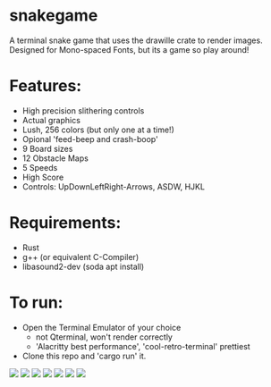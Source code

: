 # snakegame
A terminal snake game that uses the drawille crate to render images. 
Designed for Mono-spaced Fonts, but its a game so play around!

# Features:
  - High precision slithering controls
  - Actual graphics
  - Lush, 256 colors (but only one at a time!)
  - Opional 'feed-beep and crash-boop'
  - 9 Board sizes
  - 12 Obstacle Maps
  - 5 Speeds
  - High Score
  - Controls:  UpDownLeftRight-Arrows,  ASDW,  HJKL

# Requirements:
  - Rust
  - g++ (or equivalent C-Compiler)
  - libasound2-dev (soda apt install)

# To run: 
  - Open the Terminal Emulator of your choice
    - not Qterminal, won't render correctly
    - 'Alacritty best performance', 'cool-retro-terminal' prettiest
  - Clone this repo and 'cargo run' it.

![](https://github.com/autotunafish/snakegame/blob/main/img/snake6.jpg)
![](https://github.com/autotunafish/snakegame/blob/main/img/snake7.jpg)
![](https://github.com/autotunafish/snakegame/blob/main/img/snake1.jpg)
![](https://github.com/autotunafish/snakegame/blob/main/img/snake2.jpg)
![](https://github.com/autotunafish/snakegame/blob/main/img/snake3.jpg)
![](https://github.com/autotunafish/snakegame/blob/main/img/snake4.jpg)
![](https://github.com/autotunafish/snakegame/blob/main/img/snake5.jpg)
